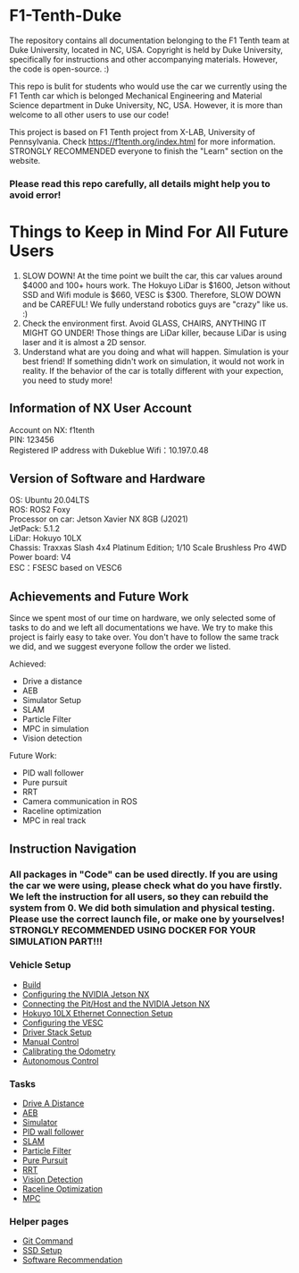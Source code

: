 # F1-Tenth-Duke
The repository contains all documentation belonging to the F1 Tenth team at Duke University, located in NC, USA. Copyright is held by Duke University, specifically for instructions and other accompanying materials. However, the code is open-source. :)  

This repo is bulit for students who would use the car we currently using the F1 Tenth car which is belonged Mechanical Engineering and Material Science department in Duke University, NC, USA. However, it is more than welcome to all other users to use our code!

This project is based on F1 Tenth project from X-LAB, University of Pennsylvania. Check https://f1tenth.org/index.html for more information. STRONGLY RECOMMENDED everyone to finish the "Learn" section on the website.

### **Please read this repo carefully, all details might help you to avoid error!**

# **Things to Keep in Mind For All Future Users**
1. SLOW DOWN! At the time point we built the car, this car values around $4000 and 100+ hours work. The Hokuyo LiDar is $1600, Jetson without SSD and Wifi module is $660, VESC is $300. Therefore, SLOW DOWN and be CAREFUL! We fully understand robotics guys are "crazy" like us. :)
2. Check the environment first. Avoid GLASS, CHAIRS, ANYTHING IT MIGHT GO UNDER! Those things are LiDar killer, because LiDar is using laser and it is almost a 2D sensor. 
3. Understand what are you doing and what will happen. Simulation is your best friend! If something didn't work on simulation, it would not work in reality. If the behavior of the car is totally different with your expection, you need to study more!

## Information of NX User Account
Account on NX: f1tenth  
PIN: 123456  
Registered IP address with Dukeblue Wifi：10.197.0.48

## Version of Software and Hardware
OS: Ubuntu 20.04LTS  
ROS: ROS2 Foxy  
Processor on car: Jetson Xavier NX 8GB (J2021)  
JetPack: 5.1.2  
LiDar: Hokuyo 10LX  
Chassis: Traxxas Slash 4x4 Platinum Edition; 1/10 Scale Brushless Pro 4WD  
Power board: V4  
ESC：FSESC based on VESC6

## Achievements and Future Work
Since we spent most of our time on hardware, we only selected some of tasks to do and we left all documentations we have. We try to make this project is fairly easy to take over. You don't have to follow the same track we did, and we suggest everyone follow the order we listed. 

Achieved:
- Drive a distance
- AEB
- Simulator Setup
- SLAM
- Particle Filter
- MPC in simulation
- Vision detection

Future Work:
- PID wall follower
- Pure pursuit
- RRT
- Camera communication in ROS
- Raceline optimization
- MPC in real track


## Instruction Navigation
### All packages in "Code" can be used directly. If you are using the car we were using, please check what do you have firstly. We left the instruction for all users, so they can rebuild the system from 0. We did both simulation and physical testing. Please use the correct launch file, or make one by yourselves! STRONGLY RECOMMENDED USING DOCKER FOR YOUR SIMULATION PART!!!
### Vehicle Setup
- [Build](/Pages/Build.md)
- [Configuring the NVIDIA Jetson NX](/Pages/configuring_nx.rst)
- [Connecting the Pit/Host and the NVIDIA Jetson NX](/Pages/connecting_host.rst)
- [Hokuyo 10LX Ethernet Connection Setup](/Pages/Hokuyo_Lidar/Hokuyo.md)
- [Configuring the VESC](/Pages/VESC/VESC_config.md)
- [Driver Stack Setup](/Pages/driver_stack_setup.rst)
- [Manual Control](/Pages/drive_manual.rst)
- [Calibrating the Odometry](/Pages/drive_calib_odom.rst)
- [Autonomous Control](/Pages/drive_autonomous.rst)
### Tasks
- [Drive A Distance](/Pages/drive_autonomous.rst)
- [AEB](/Pages/Automatic_Emergency_Braking.rst、)
- [Simulator](/Pages/simulator_install.md)
- [PID wall follower]()
- [SLAM](/Pages/SLAM.md)
- [Particle Filter](/Pages/particle_filter.md)
- [Pure Pursuit]()
- [RRT]()
- [Vision Detection]()
- [Raceline Optimization](/Pages/Raceline_opt.md)
- [MPC]()
### Helper pages
- [Git Command](/Pages/git_command.md)
- [SSD Setup](/Pages/SSD.md)
- [Software Recommendation](/Pages/software_setup.md)



